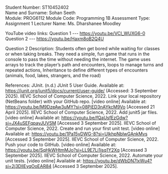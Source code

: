 Student Number: ST10452402    
Name and Surname: Sohan Seeth    
Module: PROG6112 
Module Code: Programming 1B
Assessment Type: Assignment 1
Lecturer Name: Ms. Dharshanee Moodley

YouTube video links:
Question 1 --- https://youtu.be/VCI_WUXG6-0
Question 2 --- https://youtu.be/Haxm8oB2Q4U

Question 2 Description:
Students often get bored while waiting for classes or when taking breaks. 
They need a simple, fun game that runs in the console to pass the time without needing the internet.
The game uses arrays to track the player’s path and encounters,
loops to manage turns and repeated actions,
Inheritance to define different types of encounters (animals, food, lakes, strangers, and the road)

References:
JUnit. (n.d.) JUnit 5 User Guide. Available at: https://junit.org/junit5/docs/current/user-guide/ (Accessed: 3 September 2025).
IIEVC School of Computer Science, 2022. Link your local repository (NetBeans folder) with your GitHub repo. [video online] Available at: https://youtu.be/M9DzeAw3uMY?si=08PiED3nAYkcM9Vo [Accessed 21 April 2025].
IIEVC School of Computer Science, 2022. Add junit5 jar files. [video online] Available at: https://youtu.be/fQaUsfEzGdw?si=JX4uSEFqpayJUVSM [Accessed 3 September 2025].
IIEVC School of Computer Science, 2022. Create and run your first unit test. [video online] Available at: https://youtu.be/1Pa15vDWG-8?si=UlkhpNblwGAnkMvs [Accessed 3 September 2025].
IIEVC School of Computer Science, 2022. Push your code to GitHub. [video online] Available at: https://youtu.be/SqHkWHtmMJo?si=LL9E7Li1isq1Y2Xq [Accessed 3 September 2025].
IIEVC School of Computer Science, 2022. Automate your unit tests. [video online] Available at: https://youtu.be/dWbDN7lxWu4?si=2j3DlIEyqOoEAR84 [Accessed 3 September 2025].
